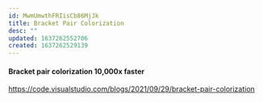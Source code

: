 ```yaml
---
id: MwmUmwthFRIisCb86MjJk
title: Bracket Pair Colorization
desc: ""
updated: 1637262552706
created: 1637262529139
---
```


#### Bracket pair colorization 10,000x faster

https://code.visualstudio.com/blogs/2021/09/29/bracket-pair-colorization
